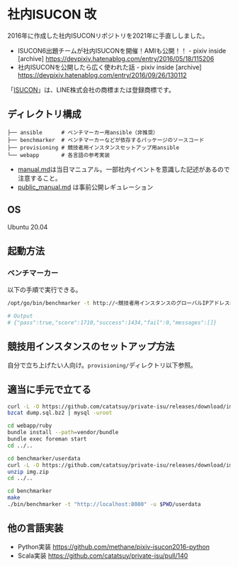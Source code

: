# 社内ISUCON 改

2016年に作成した社内ISUCONリポジトリを2021年に手直ししました。

  * ISUCON6出題チームが社内ISUCONを開催！AMIも公開！！ - pixiv inside [archive] https://devpixiv.hatenablog.com/entry/2016/05/18/115206
  * 社内ISUCONを公開したら広く使われた話 - pixiv inside [archive] https://devpixiv.hatenablog.com/entry/2016/09/26/130112

「[ISUCON](https://isucon.net)」は、LINE株式会社の商標または登録商標です。

## ディレクトリ構成

```
├── ansible      # ベンチマーカー用ansible（非推奨）
├── benchmarker  # ベンチマーカーなどが依存するパッケージのソースコード
├── provisioning # 競技者用インスタンスセットアップ用ansible
└── webapp       # 各言語の参考実装
```

* [manual.md](/manual.md)は当日マニュアル。一部社内イベントを意識した記述があるので注意すること。
* [public_manual.md](/public_manual.md) は事前公開レギュレーション

## OS

Ubuntu 20.04

## 起動方法

### ベンチマーカー

以下の手順で実行できる。

```sh
/opt/go/bin/benchmarker -t http://<競技者用インスタンスのグローバルIPアドレス>/ -u /opt/go/src/github.com/catatsuy/private-isu/benchmarker/userdata

# Output
# {"pass":true,"score":1710,"success":1434,"fail":0,"messages":[]}
```

## 競技用インスタンスのセットアップ方法

自分で立ち上げたい人向け。`provisioning/`ディレクトリ以下参照。

## 適当に手元で立てる

```sh
curl -L -O https://github.com/catatsuy/private-isu/releases/download/img/dump.sql.bz2
bzcat dump.sql.bz2 | mysql -uroot

cd webapp/ruby
bundle install --path=vendor/bundle
bundle exec foreman start
cd ../..

cd benchmarker/userdata
curl -L -O https://github.com/catatsuy/private-isu/releases/download/img/img.zip
unzip img.zip
cd ../..

cd benchmarker
make
./bin/benchmarker -t "http://localhost:8080" -u $PWD/userdata
```

## 他の言語実装

* Python実装 https://github.com/methane/pixiv-isucon2016-python
* Scala実装 https://github.com/catatsuy/private-isu/pull/140
